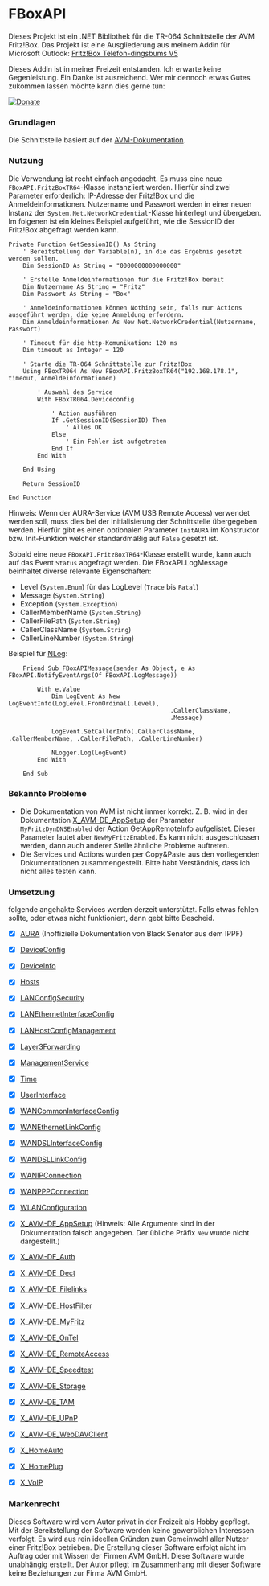 # FBoxAPI

Dieses Projekt ist ein .NET Bibliothek für die TR-064 Schnittstelle der AVM Fritz!Box. 
Das Projekt ist eine Ausgliederung aus meinem Addin für Microsoft Outlook: [Fritz!Box Telefon-dingsbums V5](https://github.com/Kruemelino/FritzBoxTelefon-dingsbums) 

Dieses Addin ist in meiner Freizeit entstanden. Ich erwarte keine Gegenleistung. Ein Danke ist ausreichend. Wer mir dennoch etwas Gutes zukommen lassen möchte kann dies gerne tun:

[![Donate](https://img.shields.io/badge/Spenden-PayPal-green.svg)](https://www.paypal.com/paypalme/gertmichael)

### Grundlagen
Die Schnittstelle basiert auf der [AVM-Dokumentation](https://avm.de/service/schnittstellen). 

### Nutzung
Die Verwendung ist recht einfach angedacht. Es muss eine neue `FBoxAPI.FritzBoxTR64`-Klasse instanziiert werden. Hierfür sind zwei Parameter erforderlich: IP-Adresse der Fritz!Box und die 
Anmeldeinformationen. Nutzername und Passwort werden in einer neuen Instanz der `System.Net.NetworkCredential`-Klasse hinterlegt und übergeben.
Im folgenen ist ein kleines Beispiel aufgeführt, wie die SessionID der Fritz!Box abgefragt werden kann. 

```vbnet
Private Function GetSessionID() As String
    ' Bereitstellung der Variable(n), in die das Ergebnis gesetzt werden sollen.
    Dim SessionID As String = "0000000000000000"

    ' Erstelle Anmeldeinformationen für die Fritz!Box bereit
    Dim Nutzername As String = "Fritz"
    Dim Passwort As String = "Box"

    ' Anmeldeinformationen können Nothing sein, falls nur Actions ausgeführt werden, die keine Anmeldung erfordern.
    Dim Anmeldeinformationen As New Net.NetworkCredential(Nutzername, Passwort)

    ' Timeout für die http-Komunikation: 120 ms
    Dim timeout as Integer = 120

    ' Starte die TR-064 Schnittstelle zur Fritz!Box
    Using FBoxTR064 As New FBoxAPI.FritzBoxTR64("192.168.178.1", timeout, Anmeldeinformationen)

        ' Auswahl des Service
        With FBoxTR064.Deviceconfig

            ' Action ausführen
            If .GetSessionID(SessionID) Then
                ' Alles OK
            Else
                ' Ein Fehler ist aufgetreten
            End If
        End With

    End Using

    Return SessionID

End Function
```
Hinweis: Wenn der AURA-Service (AVM USB Remote Access) verwendet werden soll, muss dies bei der Initialisierung der Schnittstelle übergegeben werden. 
Hierfür gibt es einen optionalen Parameter `InitAURA` im Konstruktor bzw. Init-Funktion welcher standardmäßig auf `False` gesetzt ist.

Sobald eine neue `FBoxAPI.FritzBoxTR64`-Klasse erstellt wurde, kann auch auf das Event `Status` abgefragt werden. 
Die FBoxAPI.LogMessage beinhaltet diverse relevante Eigenschaften:

* Level (`System.Enum`) für das LogLevel (`Trace` bis `Fatal`)
* Message (`System.String`)
* Exception (`System.Exception`)
* CallerMemberName (`System.String`)
* CallerFilePath (`System.String`)
* CallerClassName (`System.String`)
* CallerLineNumber (`System.String`)

Beispiel für [NLog](https://nlog-project.org/):
```vbnet
    Friend Sub FBoxAPIMessage(sender As Object, e As FBoxAPI.NotifyEventArgs(Of FBoxAPI.LogMessage))

        With e.Value
            Dim LogEvent As New LogEventInfo(LogLevel.FromOrdinal(.Level),
                                             .CallerClassName,
                                             .Message)

            LogEvent.SetCallerInfo(.CallerClassName, .CallerMemberName, .CallerFilePath, .CallerLineNumber)
            
            NLogger.Log(LogEvent)
        End With

    End Sub
```
### Bekannte Probleme
* Die Dokumentation von AVM ist nicht immer korrekt. Z. B. wird in der Dokumentation [X_AVM-DE_AppSetup](https://avm.de/fileadmin/user_upload/Global/Service/Schnittstellen/x_appsetup.pdf)
  der Parameter `MyFritzDynDNSEnabled` der Action GetAppRemoteInfo aufgelistet. Dieser Parameter lautet aber `NewMyFritzEnabled`. 
  Es kann nicht ausgeschlossen werden, dann auch anderer Stelle ähnliche Probleme auftreten.
* Die Services und Actions wurden per Copy&Paste aus den vorliegenden Dokumentationen zusammengestellt. Bitte habt Verständnis, dass ich nicht alles testen kann.  

### Umsetzung
folgende angehakte Services werden derzeit unterstützt. Falls etwas fehlen sollte, oder etwas nicht funktioniert, dann gebt bitte Bescheid.

* [x] [AURA](https://github.com/blacksenator/fritzsoap/blob/master/docs/auraSCPD.pdf) (Inoffizielle Dokumentation von Black Senator aus dem IPPF)
* [x] [DeviceConfig](https://avm.de/fileadmin/user_upload/Global/Service/Schnittstellen/deviceconfigSCPD.pdf)
* [x] [DeviceInfo](https://avm.de/fileadmin/user_upload/Global/Service/Schnittstellen/deviceinfoSCPD.pdf)
* [x] [Hosts](https://avm.de/fileadmin/user_upload/Global/Service/Schnittstellen/hostsSCPD.pdf)
* [x] [LANConfigSecurity](https://avm.de/fileadmin/user_upload/Global/Service/Schnittstellen/lanconfigsecuritySCPD.pdf)
* [x] [LANEthernetInterfaceConfig](https://avm.de/fileadmin/user_upload/Global/Service/Schnittstellen/lanifconfigSCPD.pdf)
* [x] [LANHostConfigManagement](https://avm.de/fileadmin/user_upload/Global/Service/Schnittstellen/lanhostconfigmgmSCPD.pdf)
* [x] [Layer3Forwarding](https://avm.de/fileadmin/user_upload/Global/Service/Schnittstellen/layer3forwardingSCPD.pdf)
* [x] [ManagementService](https://avm.de/fileadmin/user_upload/Global/Service/Schnittstellen/mgmsrvSCPD.pdf)
* [x] [Time](https://avm.de/fileadmin/user_upload/Global/Service/Schnittstellen/timeSCPD.pdf)
* [x] [UserInterface](https://avm.de/fileadmin/user_upload/Global/Service/Schnittstellen/userifSCPD.pdf)
* [x] [WANCommonInterfaceConfig](https://avm.de/fileadmin/user_upload/Global/Service/Schnittstellen/wancommonifconfigSCPD.pdf)
* [x] [WANEthernetLinkConfig](https://avm.de/fileadmin/user_upload/Global/Service/Schnittstellen/wanethlinkconfigSCPD.pdf)
* [x] [WANDSLInterfaceConfig](https://avm.de/fileadmin/user_upload/Global/Service/Schnittstellen/wandslifconfigSCPD.pdf)
* [x] [WANDSLLinkConfig](https://avm.de/fileadmin/user_upload/Global/Service/Schnittstellen/wandsllinkconfigSCPD.pdf)
* [x] [WANIPConnection](https://avm.de/fileadmin/user_upload/Global/Service/Schnittstellen/wanipconnSCPD.pdf)
* [x] [WANPPPConnection](https://avm.de/fileadmin/user_upload/Global/Service/Schnittstellen/wanpppconnSCPD.pdf)
* [x] [WLANConfiguration](https://avm.de/fileadmin/user_upload/Global/Service/Schnittstellen/wlanconfigSCPD.pdf)
* [x] [X_AVM-DE_AppSetup](https://avm.de/fileadmin/user_upload/Global/Service/Schnittstellen/x_appsetup.pdf) (Hinweis: Alle Argumente sind in der Dokumentation falsch angegeben. Der übliche Präfix `New` wurde nicht dargestellt.)
* [x] [X_AVM-DE_Auth](https://avm.de/fileadmin/user_upload/Global/Service/Schnittstellen/x_auth.pdf)
* [x] [X_AVM-DE_Dect](https://avm.de/fileadmin/user_upload/Global/Service/Schnittstellen/x_dectSCPD.pdf)
* [x] [X_AVM-DE_Filelinks](https://avm.de/fileadmin/user_upload/Global/Service/Schnittstellen/x_filelinksSCPD.pdf)
* [x] [X_AVM-DE_HostFilter](https://avm.de/fileadmin/user_upload/Global/Service/Schnittstellen/x_hostfilterSCPD.pdf)
* [x] [X_AVM-DE_MyFritz](https://avm.de/fileadmin/user_upload/Global/Service/Schnittstellen/x_myfritzSCPD.pdf)	
* [x] [X_AVM-DE_OnTel](https://avm.de/fileadmin/user_upload/Global/Service/Schnittstellen/x_contactSCPD.pdf)	
* [x] [X_AVM-DE_RemoteAccess](https://avm.de/fileadmin/user_upload/Global/Service/Schnittstellen/x_remoteSCPD.pdf)
* [x] [X_AVM-DE_Speedtest](https://avm.de/fileadmin/user_upload/Global/Service/Schnittstellen/x_speedtestSCPD.pdf)	
* [x] [X_AVM-DE_Storage](https://avm.de/fileadmin/user_upload/Global/Service/Schnittstellen/x_storageSCPD.pdf)
* [x] [X_AVM-DE_TAM](https://avm.de/fileadmin/user_upload/Global/Service/Schnittstellen/x_tam.pdf)
* [x] [X_AVM-DE_UPnP](https://avm.de/fileadmin/user_upload/Global/Service/Schnittstellen/x_upnp.pdf)
* [x] [X_AVM-DE_WebDAVClient](https://avm.de/fileadmin/user_upload/Global/Service/Schnittstellen/x_webdavSCPD.pdf)
* [x] [X_HomeAuto](https://avm.de/fileadmin/user_upload/Global/Service/Schnittstellen/x_homeauto.pdf)
* [x] [X_HomePlug](https://avm.de/fileadmin/user_upload/Global/Service/Schnittstellen/x_homeplugSCPD.pdf)
* [x] [X_VoIP](https://avm.de/fileadmin/user_upload/Global/Service/Schnittstellen/x_voip-avm.pdf)	
      
		

### Markenrecht
Dieses Software wird vom Autor privat in der Freizeit als Hobby gepflegt. Mit der Bereitstellung der Software werden keine gewerblichen Interessen verfolgt. Es wird aus rein ideellen Gründen zum Gemeinwohl aller Nutzer einer Fritz!Box betrieben. 
Die Erstellung dieser Software erfolgt nicht im Auftrag oder mit Wissen der Firmen AVM GmbH. Diese Software wurde unabhängig erstellt. Der Autor pflegt im Zusammenhang mit dieser Software keine Beziehungen zur Firma AVM GmbH.

